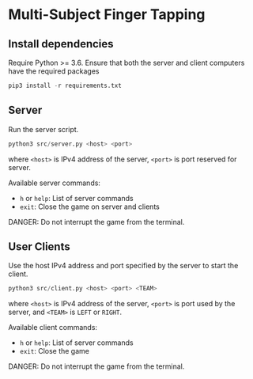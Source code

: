 # Multi-Subject Finger Tapping

## Install dependencies

Require Python >= 3.6. Ensure that both the server and client computers have the required packages

```python
pip3 install -r requirements.txt
```

## Server

Run the server script.

```python
python3 src/server.py <host> <port>
```

where `<host>` is IPv4 address of the server, `<port>` is port reserved for server.

Available server commands:

- `h` or `help`: List of server commands
- `exit`: Close the game on server and clients

DANGER: Do not interrupt the game from the terminal.

## User Clients

Use the host IPv4 address and port specified by the server to start the client.

```python
python3 src/client.py <host> <port> <TEAM>
```

where `<host>` is IPv4 address of the server, `<port>` is port used by the server, and `<TEAM>` is `LEFT` or `RIGHT`.

Available client commands:

- `h` or `help`: List of server commands
- `exit`: Close the game

DANGER: Do not interrupt the game from the terminal.
